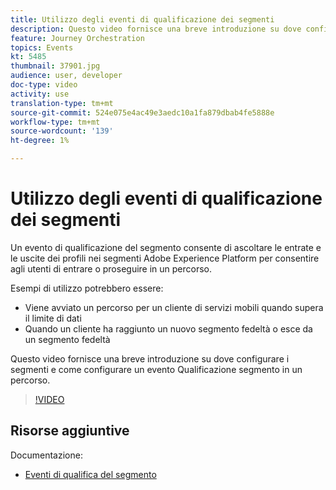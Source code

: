 ```yaml
---
title: Utilizzo degli eventi di qualificazione dei segmenti
description: Questo video fornisce una breve introduzione su dove configurare i segmenti e come configurare un evento Qualificazione segmento in un percorso.
feature: Journey Orchestration
topics: Events
kt: 5485
thumbnail: 37901.jpg
audience: user, developer
doc-type: video
activity: use
translation-type: tm+mt
source-git-commit: 524e075e4ac49e3aedc10a1fa879dbab4fe5888e
workflow-type: tm+mt
source-wordcount: '139'
ht-degree: 1%

---
```



# Utilizzo degli eventi di qualificazione dei segmenti

Un evento di qualificazione del segmento consente di ascoltare le entrate e le uscite dei profili nei segmenti Adobe Experience Platform per consentire agli utenti di entrare o proseguire in un percorso.

Esempi di utilizzo potrebbero essere:

* Viene avviato un percorso per un cliente di servizi mobili quando supera il limite di dati
* Quando un cliente ha raggiunto un nuovo segmento fedeltà o esce da un segmento fedeltà

Questo video fornisce una breve introduzione su dove configurare i segmenti e come configurare un evento Qualificazione segmento in un percorso.

>[!VIDEO](https://video.tv.adobe.com/v/37901?quality=12)

## Risorse aggiuntive

Documentazione:

* [Eventi di qualifica del segmento](https://docs.adobe.com/content/help/en/journeys/using/building-journeys/about-journey-building/events-activities/segment-qualification-events.html)
